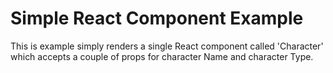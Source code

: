 # Simple React Component Example

This is example simply renders a single React component called 'Character' which accepts a couple of props for character Name and character Type.
